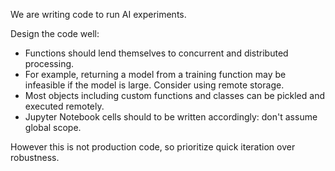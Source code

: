 We are writing code to run AI experiments.

Design the code well:

- Functions should lend themselves to concurrent and distributed processing.
- For example, returning a model from a training function may be infeasible if the model is large. Consider using remote storage.
- Most objects including custom functions and classes can be pickled and executed remotely.
- Jupyter Notebook cells should to be written accordingly: don't assume global scope.

However this is not production code, so prioritize quick iteration over robustness.
